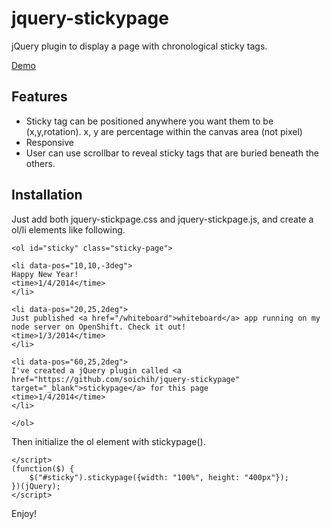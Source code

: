 jquery-stickypage
=================

jQuery plugin to display a page with chronological sticky tags.

[Demo](http://www.soichi.us/home/)

## Features

* Sticky tag can be positioned anywhere you want them to be (x,y,rotation). x, y are percentage within the canvas area (not pixel)
* Responsive
* User can use scrollbar to reveal sticky tags that are buried beneath the others.

## Installation

Just add both jquery-stickpage.css and jquery-stickpage.js, and create a ol/li elements like following.

```
<ol id="sticky" class="sticky-page">

<li data-pos="10,10,-3deg">
Happy New Year!
<time>1/4/2014</time>
</li>

<li data-pos="20,25,2deg">
Just published <a href="/whiteboard">whiteboard</a> app running on my node server on OpenShift. Check it out!
<time>1/3/2014</time>
</li>

<li data-pos="60,25,2deg">
I've created a jQuery plugin called <a href="https://github.com/soichih/jquery-stickypage" target="_blank">stickypage</a> for this page
<time>1/4/2014</time>
</li>

</ol>
```

Then initialize the ol element with stickypage().

```
</script>
(function($) {
    $("#sticky").stickypage({width: "100%", height: "400px"});
})(jQuery);
</script>
```

Enjoy!



